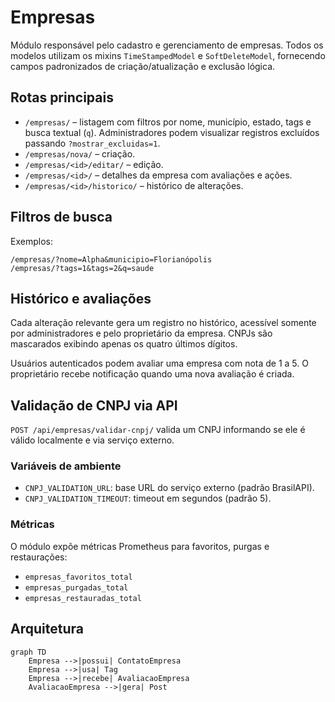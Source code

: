 # Empresas

Módulo responsável pelo cadastro e gerenciamento de empresas. Todos os
modelos utilizam os mixins `TimeStampedModel` e `SoftDeleteModel`,
fornecendo campos padronizados de criação/atualização e exclusão lógica.

## Rotas principais

- `/empresas/` – listagem com filtros por nome, município, estado, tags e busca textual (`q`). Administradores podem visualizar registros excluídos passando `?mostrar_excluidas=1`.
- `/empresas/nova/` – criação.
- `/empresas/<id>/editar/` – edição.
- `/empresas/<id>/` – detalhes da empresa com avaliações e ações.
- `/empresas/<id>/historico/` – histórico de alterações.

## Filtros de busca

Exemplos:

```
/empresas/?nome=Alpha&municipio=Florianópolis
/empresas/?tags=1&tags=2&q=saude
```

## Histórico e avaliações

Cada alteração relevante gera um registro no histórico, acessível somente por administradores e pelo proprietário da empresa. CNPJs são mascarados exibindo apenas os quatro últimos dígitos.

Usuários autenticados podem avaliar uma empresa com nota de 1 a 5. O proprietário recebe notificação quando uma nova avaliação é criada.

## Validação de CNPJ via API

`POST /api/empresas/validar-cnpj/` valida um CNPJ informando se ele é válido localmente e via serviço externo.

### Variáveis de ambiente

- `CNPJ_VALIDATION_URL`: base URL do serviço externo (padrão BrasilAPI).
- `CNPJ_VALIDATION_TIMEOUT`: timeout em segundos (padrão 5).

### Métricas

O módulo expõe métricas Prometheus para favoritos, purgas e restaurações:
- `empresas_favoritos_total`
- `empresas_purgadas_total`
- `empresas_restauradas_total`

## Arquitetura

```mermaid
graph TD
    Empresa -->|possui| ContatoEmpresa
    Empresa -->|usa| Tag
    Empresa -->|recebe| AvaliacaoEmpresa
    AvaliacaoEmpresa -->|gera| Post
```

